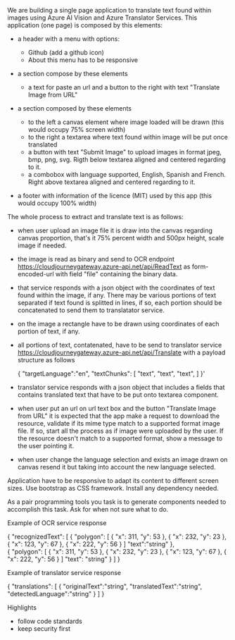 We are building a single page application to translate text found within images using Azure AI Vision and Azure Translator Services. This application (one page) is composed by this elements:

- a header with a menu with options: 
    - Github (add a github icon)
    - About
    this menu has to be responsive

- a section compose by these elements
    - a text for paste an url and a button to the right with text "Translate Image from URL"
- a section composed by these elements 
    - to the left a canvas element where image loaded will be drawn (this would occupy 75% screen width)
    - to the right a textarea where text found within image will be put once translated
    - a button with text "Submit Image" to upload images in format jpeg, bmp, png, svg. Rigth below textarea aligned and centered regarding to it.
    - a combobox with language supported, English, Spanish and French. Right above textarea aligned and centered regarding to it.

- a footer with information of the licence (MIT) used by this app (this would occupy 100% width)

The whole process to extract and translate text is as follows:

- when user upload an image file it is draw into the canvas regarding canvas proportion, that's it 75% percent width and 500px height, scale image if needed.
- the image is read as binary and send to OCR endpoint https://cloudjourneygateway.azure-api.net/api/ReadText as form-encoded-url with field "file" containing the binary data.
- that service responds with a json object with the coordinates of text found within the image, if any. There may be various portions of text separated if text found is splitted in lines, if so, each portion should be concatenated to send them to translatator service.
- on the image a rectangle have to be drawn using coordinates of each portion of text, if any.
- all portions of text, contatenated, have to be send to translator service https://cloudjourneygateway.azure-api.net/api/Translate with a payload structure as follows
    
    {
        "targetLanguage":"en",
        "textChunks": 
        [
            "text",
            "text",
            "text",
        ]
    }'

- translator service responds with a json object that includes a fields that contains translated text that have to be put onto textarea component.

- when user put an url on url text box and the button "Translate Image from URL" it is expected that the app make a request to download the resource, validate if its mime type match to a supported format image file. If so, start all the process as if image were uploaded by the user. If the resource doesn't match to a supported format, show a message to the user pointing it.

- when user change the language selection and exists an image drawn on canvas resend it but taking into account the new language selected.

Application have to be responsive to adapt its content to different screen sizes. Use bootstrap as CSS framework. Install any dependency needed.

As a pair programming tools you task is to generate components needed to accomplish this task. Ask for when not sure what to do.


Example of OCR service response

{
    "recognizedText": 
    [
        {
            "polygon": 
            [ 
                {
                    "x": 311,
                    "y": 53
                },
                {
                    "x": 232,
                    "y": 23
                },
                {
                    "x": 123,
                    "y": 67
                },
                {
                    "x": 222,
                    "y": 56
                }
            ]
            "text":"string"
        },    
        {
            "polygon": 
            [
                {
                    "x": 311,
                    "y": 53
                },
                {
                    "x": 232,
                    "y": 23
                },
                {
                    "x": 123,
                    "y": 67
                },
                {
                    "x": 222,
                    "y": 56
                }
            ]
            "text": "string"
        }
    ]
}

Example of translator service response

{
    "translations": 
    [
        {
            "originalText":"string",
            "translatedText":"string",
            "detectedLanguage":"string"
        }
    ]
}


Highlights

- follow code standards
- keep security first  